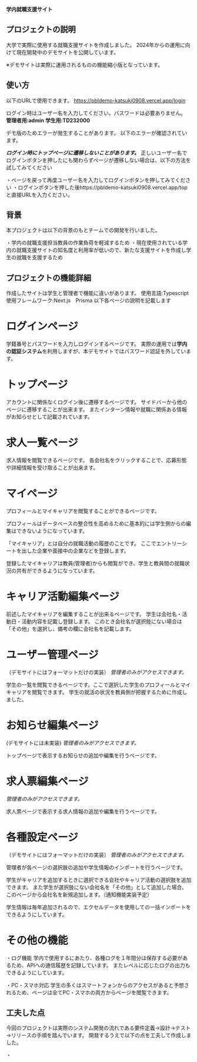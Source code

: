 **学内就職支援サイト**

## プロジェクトの説明

大学で実際に使用する就職支援サイトを作成しました。
2024年からの運用に向けて現在開発中のデモサイトを公開しています。

※デモサイトは実際に運用されるものの機能縮小版となっています。

##  使い方
以下のURLで使用できます。
https://pbldemo-katsuki0908.vercel.app/login

ログイン時はユーザー名を入力してください。パスワードは必要ありません。
**管理者用:admin**
**学生用:TD232000**

デモ版のためエラーが発生することがあります。
以下のエラーが確認されています。

***ログイン時にトップページに遷移しないことがあります。***
正しいユーザー名でログインボタンを押したにも関わらずページが遷移しない場合は、以下の方法を試してみてください

・ページを戻って再度ユーザー名を入力してログインボタンを押してみてください
・ログインボタンを押した後https://pbldemo-katsuki0908.vercel.app/top　と直接URLを入力ください。


## 背景

本プロジェクトは以下の背景のもとチームでの開発を行いました。

・学内の就職支援担当教員の作業負荷を軽減するため
・現在使用されている学内の就職支援サイトの知名度と利用率が低いので、新たな支援サイトを作成し学生の就職を支援するため


## プロジェクトの機能詳細

作成したサイトは学生と管理者で機能に違いがあります。
使用言語:Typescript
使用フレームワーク:Next.js　Prisma
以下各ページの説明を記載します

#   ログインページ
学籍番号とパスワードを入力しログインするページです。
実際の運用では**学内の認証システム**を利用しますが、本デモサイトではパスワード認証を外しています。

#   トップページ
アカウントに関係なくログイン後に遷移するページです。
サイドバーから他のページに遷移することが出来ます。
またインターン情報や就職に関係ある情報がお知らせとして記載されています。

#   求人一覧ページ
求人情報を閲覧できるページです。
各会社名をクリックすることで、応募形態や詳細情報を受け取ることが出来ます。

#   マイページ
プロフィールとマイキャリアを閲覧することができるページです。

プロフィールはデータベースの整合性を高めるために基本的には学生側からの編集はできないようになっています。

「マイキャリア」とは自分の就職活動の履歴のことです。
ここでエントリーシートを出した企業や面接中の企業などを登録します。

登録したマイキャリアは教員(管理者)からも閲覧ができ、学生と教員間の就職状況の共有ができるようになっています。

#   キャリア活動編集ページ
前述したマイキャリアを編集することが出来るページです。
学生は会社名・活動日・活動内容を記載し登録します。
このとき会社名が選択肢にない場合は「その他」を選択し、備考の欄に会社名を記載します。

#   ユーザー管理ページ
（デモサイトにはフォーマットだけの実装）
*管理者のみがアクセスできます。*

学生の一覧を閲覧できるページです。ここで選択した学生のプロフィールとマイキャリアを閲覧できます。
学生の就活の状況を教員側が把握するために作成しました。

#   お知らせ編集ページ
(デモサイトには未実装)
*管理者のみがアクセスできます。*

トップページで表示するお知らせの追加や編集を行うページです。

#   求人票編集ページ
*管理者のみがアクセスできます。*

求人票ページで表示する求人情報の追加や編集を行うページです。

#   各種設定ページ
（デモサイトにはフォーマットだけの実装）
*管理者のみがアクセスできます。*

管理者が各ページの選択肢の追加や学生情報のインポートを行うページです。

学生がキャリアを追加するときに選択できる会社やキャリア活動の選択肢を追加できます。
また学生が選択肢にない会社名を「その他」として追加した場合、このページから会社名を新規追加します。（通知機能実装予定）

学生情報は毎年追加されるので、エクセルデータを使用しての一括インポートをできるようにしています。

#   その他の機能
・ログ機能
学内で使用するにあたり、各種ログを１年間分は保存する必要があるため、APIへの通信履歴を記録しています。
またレベルに応じたログの出力もできるようにしています。

・PC・スマホ対応
学生の多くはスマートフォンからのアクセスがあると予想されるため、ページは全てPC・スマホの両方からページを閲覧できます。


##  工夫した点
今回のプロジェクトは実際のシステム開発の流れである要件定義→設計→テスト→リリースの手順を踏んでいます。
開発するうえで以下の点を工夫して作成しました。

・

